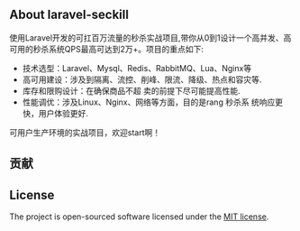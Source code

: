 

## About laravel-seckill

使用Laravel开发的可扛百万流量的秒杀实战项目,带你从0到1设计一个高并发、高可用的秒杀系统QPS最高可达到2万+。项目的重点如下:
- 技术选型：Laravel、Mysql、Redis、RabbitMQ、Lua、Nginx等
- 高可用建设：涉及到隔离、流控、削峰、限流、降级、热点和容灾等.
- 库存和限购设计：在确保商品不超
  卖的前提下尽可能提高性能.
- 性能调优：涉及Linux、Nginx、网络等方面，目的是rang 秒杀系
  统响应更快，用户体验更好.


可用户生产环境的实战项目，欢迎start啊！



## 贡献



## License

The project is open-sourced software licensed under the [MIT license](https://opensource.org/licenses/MIT).
